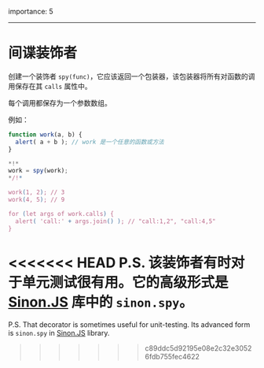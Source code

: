 importance: 5

---

# 间谍装饰者

创建一个装饰者 `spy(func)`，它应该返回一个包装器，该包装器将所有对函数的调用保存在其 `calls` 属性中。 

每个调用都保存为一个参数数组。

例如：

```js
function work(a, b) {
  alert( a + b ); // work 是一个任意的函数或方法
}

*!*
work = spy(work);
*/!*

work(1, 2); // 3
work(4, 5); // 9

for (let args of work.calls) {
  alert( 'call:' + args.join() ); // "call:1,2", "call:4,5"
}
```

<<<<<<< HEAD
P.S. 该装饰者有时对于单元测试很有用。它的高级形式是 [Sinon.JS](http://sinonjs.org/) 库中的 `sinon.spy`。
=======
P.S. That decorator is sometimes useful for unit-testing. Its advanced form is `sinon.spy` in [Sinon.JS](http://sinonjs.org/) library.
>>>>>>> c89ddc5d92195e08e2c32e30526fdb755fec4622
